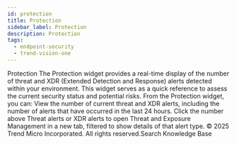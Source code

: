 ```yaml
---
id: protection
title: Protection
sidebar_label: Protection
description: Protection
tags:
  - endpoint-security
  - trend-vision-one
---
```


 Protection The Protection widget provides a real-time display of the number of threat and XDR (Extended Detection and Response) alerts detected within your environment. This widget serves as a quick reference to assess the current security status and potential risks. From the Protection widget, you can: View the number of current threat and XDR alerts, including the number of alerts that have occurred in the last 24 hours. Click the number above Threat alerts or XDR alerts to open Threat and Exposure Management in a new tab, filtered to show details of that alert type. © 2025 Trend Micro Incorporated. All rights reserved.Search Knowledge Base